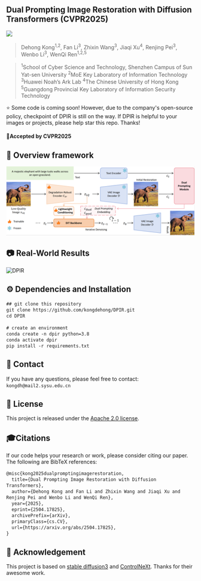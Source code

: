 ## Dual Prompting Image Restoration with Diffusion Transformers (CVPR2025)

<a href="https://arxiv.org/abs/2504.17825"><img src="https://img.shields.io/badge/ArXiv-2504.17825-red"></a>  &nbsp;&nbsp;&nbsp;&nbsp;&nbsp;

> Dehong Kong<sup>1,2</sup>, Fan Li<sup>3</sup>, Zhixin Wang<sup>3</sup>, Jiaqi Xu<sup>4</sup>, Renjing Pei<sup>3</sup>, Wenbo Li<sup>3</sup>, WenQi Ren<sup>1,2,5</sup>

> <sup>1</sup>School of Cyber Science and Technology, Shenzhen Campus of Sun Yat-sen University
> <sup>2</sup>MoE Key Laboratory of Information Technology <sup>3</sup>Huawei Noah’s Ark Lab <sup>4</sup>The Chinese University of Hong Kong
> <sup>5</sup>Guangdong Provincial Key Laboratory of Information Security Technology

:star: Some code is coming soon! However, due to the company's open-source policy, checkpoint of DPIR is still on the way.
If DPIR is helpful to your images or projects, please help star this repo. Thanks!

#### 🚩Accepted by CVPR2025

## 🔎 Overview framework

![DPIR](pipeline.png)

## 📷 Real-World Results

![DPIR](teaser.png)

## ⚙️ Dependencies and Installation

    ## git clone this repository
    git clone https://github.com/kongdehong/DPIR.git
    cd DPIR

    # create an environment
    conda create -n dpir python=3.8
    conda activate dpir
    pip install -r requirements.txt

## 📧 Contact

If you have any questions, please feel free to contact: `kongdh@mail2.sysu.edu.cn`

## :notebook: License

This project is released under the [Apache 2.0 license](LICENSE).
## 🎓Citations

If our code helps your research or work, please consider citing our paper. The following are BibTeX references:

    @misc{kong2025dualpromptingimagerestoration,
      title={Dual Prompting Image Restoration with Diffusion Transformers}, 
      author={Dehong Kong and Fan Li and Zhixin Wang and Jiaqi Xu and Renjing Pei and Wenbo Li and WenQi Ren},
      year={2025},
      eprint={2504.17825},
      archivePrefix={arXiv},
      primaryClass={cs.CV},
      url={https://arxiv.org/abs/2504.17825}, 
    }

## 🌈 Acknowledgement
This project is based on [stable diffusion3](https://link.zhihu.com/?target=https%3A//huggingface.co/stabilityai/stable-diffusion-3-medium) and [ControlNeXt](https://github.com/dvlab-research/ControlNeXt). Thanks for their awesome work.

